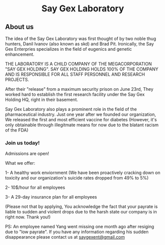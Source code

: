 <h1 align="Center">  
Say Gex Laboratory
</h1>
<h2 align="Left">
About us
</h2>

The idea of the Say Gex Laboratory was first thought of by two noble thug hunters, Danil Ivanov (also known as skd) and Brad Pit. Ironically, the Say Gex Enterpries specializes in the field of eugenics and genetic enhancement.

THE LABORATORY IS A CHILD COMPANY OF THE MEGACORPORATION "SAY GEX HOLDING". SAY GEX HOLDING HOLDS 100% OF THE COMPANY AND IS RESPONSIBLE FOR ALL STAFF PERSONNEL AND RESEARCH PROJECTS.


After their "release" from a maximum security prison on June 23rd, They worked hard to establish the first research facility under the Say Gex Holding HQ, right in their basement.

Say Gex Laboratory also plays a prominent role in the field of the pharmaceutical industry. Just one year after we founded our organization, We released the first and most efficient vaccine for diabetes (However, it's only obtainable through illegitmate means for now due to the blatant racism of the FDA)

<h3 align "Left">
Join us today!
</h3>
Admissions are open! 

What we offer:

1- A healthy work enviornment (We have been proactively cracking down on toxicity and our organization's suicide rates dropped from 49% to 5%)

2- 10$/hour for all employees

3- A 29-day insurance plan for all employees

(Please not that by applying, You acknowledge the fact that your payrate is liable to sudden and violent drops due to the harsh state our company is in right now. Thank you!)



PS: An employee named Yang went missing one month ago after resiging due to "low payrate". If you have any information regarding his sudden disappearance please contact us at saygexent@gmail.com


